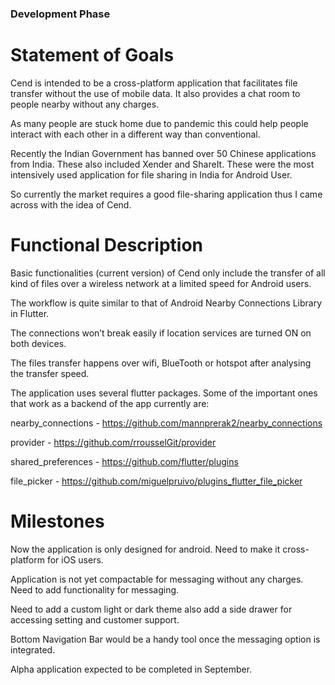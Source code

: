 ### Development Phase


# Statement of Goals

Cend is intended to be a cross-platform application that facilitates file transfer without the use of mobile data. It also provides a chat room to people nearby without any charges. 

As many people are stuck home due to pandemic this could help people interact with each other in a different way than conventional.

Recently the Indian Government has banned over 50  Chinese applications from India. These also included Xender and ShareIt. These were the most intensively used application for file sharing in India for Android User. 

So currently the market requires a good file-sharing application thus I came across with the idea of Cend.








 
# Functional Description

Basic functionalities (current version) of Cend only include the transfer of all kind of files over a wireless network at a limited speed for Android users.

The workflow is quite similar to that of Android Nearby Connections Library in Flutter.

The connections won’t break easily if location services are turned ON on both devices.

The files transfer happens over wifi, BlueTooth or hotspot after analysing the transfer speed. 

The application uses several flutter packages. Some of the important ones that work as a backend of the app currently are: 

nearby_connections 
 	- https://github.com/mannprerak2/nearby_connections

provider
	- https://github.com/rrousselGit/provider

shared_preferences
	- https://github.com/flutter/plugins

file_picker
	- https://github.com/miguelpruivo/plugins_flutter_file_picker

 
# Milestones

Now the application is only designed for android. Need to make it cross-platform for iOS users.

Application is not yet compactable for messaging without any charges. Need to add functionality for messaging.

Need to add a custom light or dark theme also add a side drawer for accessing setting and customer support.

Bottom Navigation Bar would be a handy tool once the  messaging option is integrated.

Alpha application expected to be completed in September.
